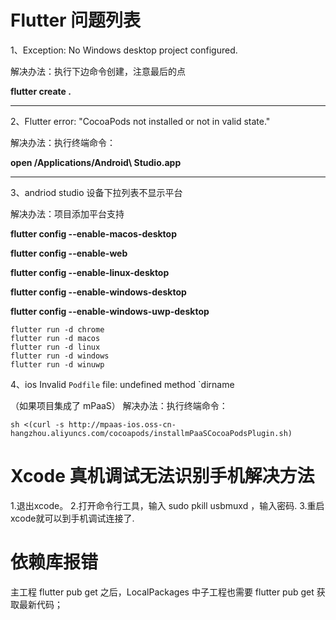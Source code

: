 # Flutter 问题列表

1、Exception: No Windows desktop project configured. 

解决办法：执行下边命令创建，注意最后的点

**flutter create .**

-------

2、Flutter error: "CocoaPods not installed or not in valid state."

解决办法：执行终端命令：

**open /Applications/Android\ Studio.app**

-------

3、andriod studio 设备下拉列表不显示平台

解决办法：项目添加平台支持

**flutter config --enable-macos-desktop**

**flutter config --enable-web**

**flutter config --enable-linux-desktop**

**flutter config --enable-windows-desktop**

**flutter config --enable-windows-uwp-desktop**


```
flutter run -d chrome
flutter run -d macos
flutter run -d linux
flutter run -d windows
flutter run -d winuwp
```

4、ios Invalid `Podfile` file: undefined method `dirname

（如果项目集成了 mPaaS）
解决办法：执行终端命令：

    sh <(curl -s http://mpaas-ios.oss-cn-hangzhou.aliyuncs.com/cocoapods/installmPaaSCocoaPodsPlugin.sh)

# Xcode 真机调试无法识别手机解决方法

1.退出xcode。
2.打开命令行工具，输入 sudo pkill usbmuxd ，输入密码.
3.重启xcode就可以到手机调试连接了.

# 依赖库报错

主工程 flutter pub get 之后，LocalPackages 中子工程也需要 flutter pub get 获取最新代码；
